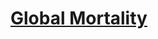 # [Global Mortality][source]

[source]: https://github.com/rfordatascience/tidytuesday/tree/master/data/2018-04-16
